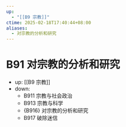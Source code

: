 ```yaml
---
up:
  - "[[B9 宗教]]"
ctime: 2025-02-18T17:40:44+08:00
aliases:
  - 对宗教的分析和研究
---
```


# B91 对宗教的分析和研究

- up: [[B9 宗教]]
- down:	
	- B911 宗教与社会政治
	- B913 宗教与科学
	- {B916} 对宗教的分析和研究
	- B917 破除迷信
	

